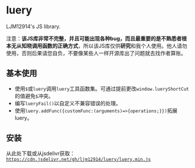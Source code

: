 # luery
LJM12914's JS library.

注意：**该JS库非常不完整，并且可能出现各种bug，而且最重要的是不熟悉者根本无从知晓调用函数的正确方式**，所以该JS库仅供**研究**和我个人使用。他人请勿使用，否则后果请您自负，不要像某些人一样开源库出了问题就去找作者算账。

## 基本使用
- 使用`$`或`luery`调用`luery`工具函数集。可通过提前更改`window.lueryShortCut`的值避免`$`冲突。
- 编写`lueryFail()`以自定义不兼容错误的处理。
- 使用`luery.addFunc({customFunc:(arguments)=>{operations;}})`拓展luery。

## 安装
从此处下载或从jsdelivr获取：[`https://cdn.jsdelivr.net/gh/ljm12914/luery/luery.min.js`](https://cdn.jsdelivr.net/gh/ljm12914/luery/luery.min.js)
